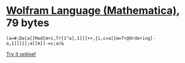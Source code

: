 # [Wolfram Language (Mathematica)], 79 bytes

    (a=#;Do[a[[Mod[m+i,Tr[1^a],1]]]++,{i,c=a[[m=Tr@Ordering[-a,1]]]}];a[[m]]-=c;a)&

[Try it online!][TIO-kwepu7ox]

[Wolfram Language (Mathematica)]: https://www.wolfram.com/wolframscript/
[TIO-kwepu7ox]: https://tio.run/##JclNC4JAEIDhvzKwIIUjoRUUsuGhbn1cvA0TDKvmHjZh3Zv4203t9vI@TkJbOwnWyNSAnjaiVX7tSIgeXUUutlh6St/CmDJzHONg0eiZnS598fJV7e33Q4msPnK@EHOiTS7baHrWfaC79KG4mbYjBckFGlLMECEohNMcsCtgGDKEA0KKkI0Iw37N/zginJc9Tj8 "Wolfram Language (Mathematica) – Try It Online"